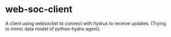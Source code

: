 # web-soc-client
A client using websocket to connect with hydrus to receive updates. (Trying to mimic data model of python-hydra-agent).
